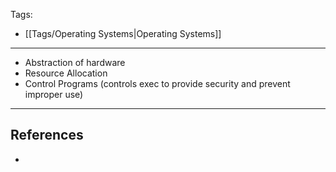 Tags:
- [[Tags/Operating Systems|Operating Systems]]
---
- Abstraction of hardware
- Resource Allocation
- Control Programs (controls exec to provide security and prevent improper use)
---
## References
- 